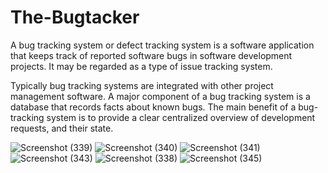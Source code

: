 # The-Bugtacker
A bug tracking system or defect tracking system is a software application that keeps track of reported software bugs in software development projects. It may be regarded as a type of issue tracking system.

Typically bug tracking systems are integrated with other project management software. A major component of a bug tracking system is a database that records facts about known bugs. The main benefit of a bug-tracking system is to provide a clear centralized overview of development requests, and their state.

![Screenshot (339)](https://user-images.githubusercontent.com/63703601/93345550-950dc080-f850-11ea-881a-e47b82150756.png)
![Screenshot (340)](https://user-images.githubusercontent.com/63703601/93345547-94752a00-f850-11ea-9d0d-87fddd33bcf4.png)
![Screenshot (341)](https://user-images.githubusercontent.com/63703601/93345545-93dc9380-f850-11ea-9e49-838520320d90.png)
![Screenshot (343)](https://user-images.githubusercontent.com/63703601/93345540-9343fd00-f850-11ea-92ce-cbafd0b6cd88.png)
![Screenshot (338)](https://user-images.githubusercontent.com/63703601/93345555-95a65700-f850-11ea-9172-2e3d6daa4cf7.png)
![Screenshot (345)](https://user-images.githubusercontent.com/63703601/93345529-90490c80-f850-11ea-82fb-15596d1501ec.png)
